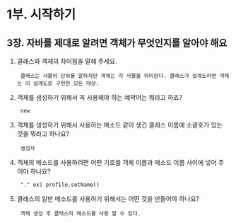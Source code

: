 # 1부. 시작하기

##    3장. 자바를 제대로 알려면 객체가 무엇인지를 알아야 해요

1. 클래스와 객체의 차이점을 말해 주세요.

        클래스는 사물의 단위를 말하지만 객체는 각 사물을 의미한다. 클래스가 설계도라면 객체는 이 설계도로 구현한 모든 대상.

2. 객체를 생성하기 위해서 꼭 사용해야 하는 예약어는 뭐라고 하죠?

        new

3. 객체를 생성하기 위해서 사용하는 메소드 같이 생긴 클래스 이름에 소괄호가 있는 것을 뭐라고 하나요?

        생성자

4. 객체의 메소드를 사용하려면 어떤 기호를 객체 이름과 메소드 이름 사이에 넣어 주어야 하나요?

        "." ex) profile.setName()

5. 클래스의 일반 메소드를 사용하기 위해서는 어떤 것을 만들어야 하나요?

        객체 생성 후 클래스의 메소드를 사용 할 수 있다.